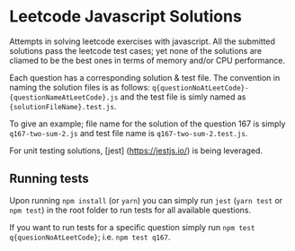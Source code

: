 # Leetcode Javascript Solutions
Attempts in solving leetcode exercises with javascript. All the submitted solutions pass the leetcode test cases; yet none of the solutions are cliamed to be the best ones in terms of memory and/or CPU performance.

Each question has a corresponding solution & test file. The convention in naming the solution files is as follows: `q{questionNoAtLeetCode}-{questionNameAtLeetCode}.js` and the test file is simly named as `{solutionFileName}.test.js`.

To give an example; file name for the solution of the question 167 is simply `q167-two-sum-2.js` and test file name is `q167-two-sum-2.test.js`.

For unit testing solutions, [jest] (https://jestjs.io/) is being leveraged.

## Running tests
Upon running `npm install` (or `yarn`) you can simply run `jest` (`yarn test` or `npm test`) in the root folder to run tests for all available questions.

If you want to run tests for a specific question simply run `npm test q{quesionNoAtLeetCode}`; i.e. `npm test q167`.
